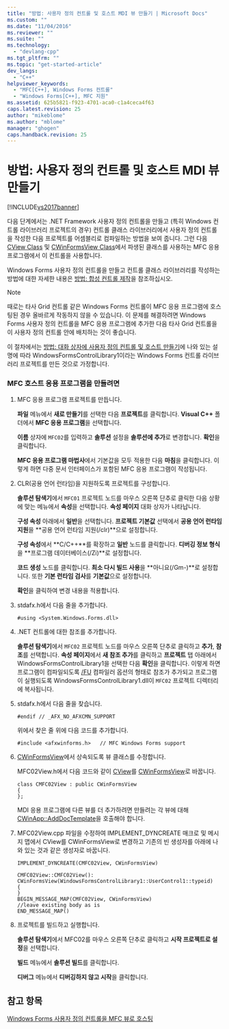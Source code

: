 ```yaml
---
title: "방법: 사용자 정의 컨트롤 및 호스트 MDI 뷰 만들기 | Microsoft Docs"
ms.custom: ""
ms.date: "11/04/2016"
ms.reviewer: ""
ms.suite: ""
ms.technology: 
  - "devlang-cpp"
ms.tgt_pltfrm: ""
ms.topic: "get-started-article"
dev_langs: 
  - "C++"
helpviewer_keywords: 
  - "MFC[C++], Windows Forms 컨트롤"
  - "Windows Forms[C++], MFC 지원"
ms.assetid: 625b5821-f923-4701-aca0-c1a4ceca4f63
caps.latest.revision: 25
author: "mikeblome"
ms.author: "mblome"
manager: "ghogen"
caps.handback.revision: 25
---
```

# 방법: 사용자 정의 컨트롤 및 호스트 MDI 뷰 만들기
[!INCLUDE[vs2017banner](../assembler/inline/includes/vs2017banner.md)]

다음 단계에서는 .NET Framework 사용자 정의 컨트롤을 만들고 \(특히 Windows 컨트롤 라이브러리 프로젝트의 경우\) 컨트롤 클래스 라이브러리에서 사용자 정의 컨트롤을 작성한 다음 프로젝트를 어셈블리로 컴파일하는 방법을 보여 줍니다.  그런 다음 [CView Class](../mfc/reference/cview-class.md) 및 [CWinFormsView Class](../mfc/reference/cwinformsview-class.md)에서 파생된 클래스를 사용하는 MFC 응용 프로그램에서 이 컨트롤을 사용합니다.  
  
 Windows Forms 사용자 정의 컨트롤을 만들고 컨트롤 클래스 라이브러리를 작성하는 방법에 대한 자세한 내용은 [방법: 합성 컨트롤 제작](../Topic/How%20to:%20Author%20Composite%20Controls.md)을 참조하십시오.  
  
> [!NOTE]
>  때로는 타사 Grid 컨트롤 같은 Windows Forms 컨트롤이 MFC 응용 프로그램에 호스팅된 경우 올바르게 작동하지 않을 수 있습니다.  이 문제를 해결하려면 Windows Forms 사용자 정의 컨트롤을 MFC 응용 프로그램에 추가한 다음 타사 Grid 컨트롤을 이 사용자 정의 컨트롤 안에 배치하는 것이 좋습니다.  
  
 이 절차에서는 [방법: 대화 상자에 사용자 정의 컨트롤 및 호스트 만들기](../dotnet/how-to-create-the-user-control-and-host-in-a-dialog-box.md)에 나와 있는 설명에 따라 WindowsFormsControlLibrary1이라는 Windows Forms 컨트롤 라이브러리 프로젝트를 만든 것으로 가정합니다.  
  
### MFC 호스트 응용 프로그램을 만들려면  
  
1.  MFC 응용 프로그램 프로젝트를 만듭니다.  
  
     **파일** 메뉴에서 **새로 만들기**를 선택한 다음 **프로젝트**를 클릭합니다.  **Visual C\+\+** 폴더에서 **MFC 응용 프로그램**을 선택합니다.  
  
     **이름** 상자에 `MFC02`를 입력하고 **솔루션** 설정을 **솔루션에 추가**로 변경합니다.  **확인**을 클릭합니다.  
  
     **MFC 응용 프로그램 마법사**에서 기본값을 모두 적용한 다음 **마침**을 클릭합니다.  이렇게 하면 다중 문서 인터페이스가 포함된 MFC 응용 프로그램이 작성됩니다.  
  
2.  CLR\(공용 언어 런타임\)을 지원하도록 프로젝트를 구성합니다.  
  
     **솔루션 탐색기**에서 `MFC01` 프로젝트 노드를 마우스 오른쪽 단추로 클릭한 다음 상황에 맞는 메뉴에서 **속성**을 선택합니다.  **속성 페이지** 대화 상자가 나타납니다.  
  
     **구성 속성** 아래에서 **일반**을 선택합니다.  **프로젝트 기본값** 선택에서 **공용 언어 런타임 지원**을 **공용 언어 런타임 지원\(\/clr\)**으로 설정합니다.  
  
     **구성 속성**에서 **C\/C\+\+**를 확장하고 **일반** 노드를 클릭합니다.  **디버깅 정보 형식**을 **프로그램 데이터베이스\(\/Zi\)**로 설정합니다.  
  
     **코드 생성** 노드를 클릭합니다.  **최소 다시 빌드 사용**을 **아니요\(\/Gm\-\)**로 설정합니다.  또한 **기본 런타임 검사**를 **기본값**으로 설정합니다.  
  
     **확인**을 클릭하여 변경 내용을 적용합니다.  
  
3.  stdafx.h에서 다음 줄을 추가합니다.  
  
    ```  
    #using <System.Windows.Forms.dll>  
    ```  
  
4.  .NET 컨트롤에 대한 참조를 추가합니다.  
  
     **솔루션 탐색기**에서 `MFC02` 프로젝트 노드를 마우스 오른쪽 단추로 클릭하고 **추가**, **참조**를 선택합니다.  **속성 페이지**에서 **새 참조 추가**를 클릭하고 **프로젝트** 탭 아래에서 WindowsFormsControlLibrary1을 선택한 다음 **확인**을 클릭합니다.  이렇게 하면 프로그램이 컴파일되도록 [\/FU](../build/reference/fu-name-forced-hash-using-file.md) 컴파일러 옵션의 형태로 참조가 추가되고 프로그램이 실행되도록 WindowsFormsControlLibrary1.dll이 `MFC02` 프로젝트 디렉터리에 복사됩니다.  
  
5.  stdafx.h에서 다음 줄을 찾습니다.  
  
    ```  
    #endif // _AFX_NO_AFXCMN_SUPPORT   
    ```  
  
     위에서 찾은 줄 위에 다음 코드를 추가합니다.  
  
    ```  
    #include <afxwinforms.h>   // MFC Windows Forms support  
    ```  
  
6.  [CWinFormsView](../mfc/reference/cwinformsview-class.md)에서 상속되도록 뷰 클래스를 수정합니다.  
  
     MFC02View.h에서 다음 코드와 같이 [CView](../mfc/reference/cview-class.md)를 [CWinFormsView](../mfc/reference/cwinformsview-class.md)로 바꿉니다.  
  
    ```  
    class CMFC02View : public CWinFormsView  
    {  
    };  
    ```  
  
     MDI 응용 프로그램에 다른 뷰를 더 추가하려면 만들려는 각 뷰에 대해 [CWinApp::AddDocTemplate](../Topic/CWinApp::AddDocTemplate.md)을 호출해야 합니다.  
  
7.  MFC02View.cpp 파일을 수정하여 IMPLEMENT\_DYNCREATE 매크로 및 메시지 맵에서 CView를 CWinFormsView로 변경하고 기존의 빈 생성자를 아래에 나와 있는 것과 같은 생성자로 바꿉니다.  
  
    ```  
    IMPLEMENT_DYNCREATE(CMFC02View, CWinFormsView)  
  
    CMFC02View::CMFC02View(): CWinFormsView(WindowsFormsControlLibrary1::UserControl1::typeid)   
    {  
    }  
    BEGIN_MESSAGE_MAP(CMFC02View, CWinFormsView)  
    //leave existing body as is  
    END_MESSAGE_MAP()  
    ```  
  
8.  프로젝트를 빌드하고 실행합니다.  
  
     **솔루션 탐색기**에서 MFC02를 마우스 오른쪽 단추로 클릭하고 **시작 프로젝트로 설정**을 선택합니다.  
  
     **빌드** 메뉴에서 **솔루션 빌드**를 클릭합니다.  
  
     **디버그** 메뉴에서 **디버깅하지 않고 시작**을 클릭합니다.  
  
## 참고 항목  
 [Windows Forms 사용자 정의 컨트롤을 MFC 뷰로 호스팅](../dotnet/hosting-a-windows-forms-user-control-as-an-mfc-view.md)